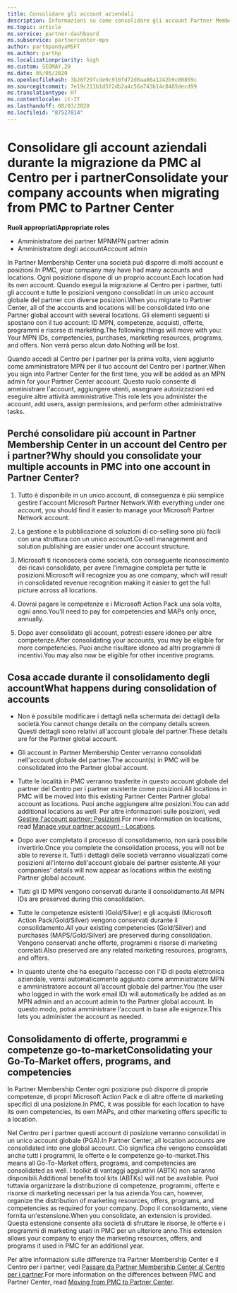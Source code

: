 ```yaml
---
title: Consolidare gli account aziendali
description: Informazioni su come consolidare gli account Partner Membership Center (PMC) in un unico account nel Centro per i partner. Si applica alla migrazione da Partner Membership Center (PMC) al Centro per i partner.
ms.topic: article
ms.service: partner-dashboard
ms.subservice: partnercenter-mpn
author: parthpandyaMSFT
ms.author: parthp
ms.localizationpriority: high
ms.custom: SEOMAY.20
ms.date: 05/05/2020
ms.openlocfilehash: 3b20f29fcde9c910fd72d0aa86a1242b9c00859c
ms.sourcegitcommit: 7e19c211b1d5f2db2a4c56a743b14c8485decd99
ms.translationtype: HT
ms.contentlocale: it-IT
ms.lasthandoff: 08/03/2020
ms.locfileid: "87527814"
---
```

# <a name="consolidate-your-company-accounts-when-migrating-from-pmc-to-partner-center"></a><span data-ttu-id="fd4b4-104">Consolidare gli account aziendali durante la migrazione da PMC al Centro per i partner</span><span class="sxs-lookup"><span data-stu-id="fd4b4-104">Consolidate your company accounts when migrating from PMC to Partner Center</span></span>

<span data-ttu-id="fd4b4-105">**Ruoli appropriati**</span><span class="sxs-lookup"><span data-stu-id="fd4b4-105">**Appropriate roles**</span></span>

- <span data-ttu-id="fd4b4-106">Amministratore dei partner MPN</span><span class="sxs-lookup"><span data-stu-id="fd4b4-106">MPN partner admin</span></span>
- <span data-ttu-id="fd4b4-107">Amministratore degli account</span><span class="sxs-lookup"><span data-stu-id="fd4b4-107">Account admin</span></span>

<span data-ttu-id="fd4b4-108">In Partner Membership Center una società può disporre di molti account e posizioni.</span><span class="sxs-lookup"><span data-stu-id="fd4b4-108">In PMC, your company may have had many accounts and locations.</span></span> <span data-ttu-id="fd4b4-109">Ogni posizione dispone di un proprio account.</span><span class="sxs-lookup"><span data-stu-id="fd4b4-109">Each location had its own account.</span></span> <span data-ttu-id="fd4b4-110">Quando esegui la migrazione al Centro per i partner, tutti gli account e tutte le posizioni vengono consolidati in un unico account globale del partner con diverse posizioni.</span><span class="sxs-lookup"><span data-stu-id="fd4b4-110">When you migrate to Partner Center, all of the accounts and locations will be consolidated into one Partner global account with several locations.</span></span> <span data-ttu-id="fd4b4-111">Gli elementi seguenti si spostano con il tuo account: ID MPN, competenze, acquisti, offerte, programmi e risorse di marketing.</span><span class="sxs-lookup"><span data-stu-id="fd4b4-111">The following things will move with you: Your MPN IDs, competencies, purchases, marketing resources, programs, and offers.</span></span> <span data-ttu-id="fd4b4-112">Non verrà perso alcun dato.</span><span class="sxs-lookup"><span data-stu-id="fd4b4-112">Nothing will be lost.</span></span>

<span data-ttu-id="fd4b4-113">Quando accedi al Centro per i partner per la prima volta, vieni aggiunto come amministratore MPN per il tuo account del Centro per i partner.</span><span class="sxs-lookup"><span data-stu-id="fd4b4-113">When you sign into Partner Center for the first time, you will be added as an MPN admin for your Partner Center account.</span></span> <span data-ttu-id="fd4b4-114">Questo ruolo consente di amministrare l'account, aggiungere utenti, assegnare autorizzazioni ed eseguire altre attività amministrative.</span><span class="sxs-lookup"><span data-stu-id="fd4b4-114">This role lets you administer the account, add users, assign permissions, and perform other administrative tasks.</span></span>

## <a name="why-should-you-consolidate-your-multiple-accounts-in-pmc-into-one-account-in-partner-center"></a><span data-ttu-id="fd4b4-115">Perché consolidare più account in Partner Membership Center in un account del Centro per i partner?</span><span class="sxs-lookup"><span data-stu-id="fd4b4-115">Why should you consolidate your multiple accounts in PMC into one account in Partner Center?</span></span>

1. <span data-ttu-id="fd4b4-116">Tutto è disponibile in un unico account, di conseguenza è più semplice gestire l'account Microsoft Partner Network.</span><span class="sxs-lookup"><span data-stu-id="fd4b4-116">With everything under one account, you should find it easier to manage your Microsoft Partner Network account.</span></span>

2. <span data-ttu-id="fd4b4-117">La gestione e la pubblicazione di soluzioni di co-selling sono più facili con una struttura con un unico account.</span><span class="sxs-lookup"><span data-stu-id="fd4b4-117">Co-sell management and solution publishing are easier under one account structure.</span></span>

3. <span data-ttu-id="fd4b4-118">Microsoft ti riconoscerà come società, con conseguente riconoscimento dei ricavi consolidato, per avere l'immagine completa per tutte le posizioni.</span><span class="sxs-lookup"><span data-stu-id="fd4b4-118">Microsoft will recognize you as one company, which will result in consolidated revenue recognition making it easier to get the full picture across all locations.</span></span>  

4. <span data-ttu-id="fd4b4-119">Dovrai pagare le competenze e i Microsoft Action Pack una sola volta, ogni anno.</span><span class="sxs-lookup"><span data-stu-id="fd4b4-119">You'll need to pay for competencies and MAPs only once, annually.</span></span>

5. <span data-ttu-id="fd4b4-120">Dopo aver consolidato gli account, potresti essere idoneo per altre competenze.</span><span class="sxs-lookup"><span data-stu-id="fd4b4-120">After consolidating your accounts, you may be eligible for more competencies.</span></span> <span data-ttu-id="fd4b4-121">Puoi anche risultare idoneo ad altri programmi di incentivi.</span><span class="sxs-lookup"><span data-stu-id="fd4b4-121">You may also now be eligible for other incentive programs.</span></span>

## <a name="what-happens-during-consolidation-of-accounts"></a><span data-ttu-id="fd4b4-122">Cosa accade durante il consolidamento degli account</span><span class="sxs-lookup"><span data-stu-id="fd4b4-122">What happens during consolidation of accounts</span></span>

- <span data-ttu-id="fd4b4-123">Non è possibile modificare i dettagli nella schermata dei dettagli della società.</span><span class="sxs-lookup"><span data-stu-id="fd4b4-123">You cannot change details on the company details screen.</span></span> <span data-ttu-id="fd4b4-124">Questi dettagli sono relativi all'account globale del partner.</span><span class="sxs-lookup"><span data-stu-id="fd4b4-124">These details are for the Partner global account.</span></span>

- <span data-ttu-id="fd4b4-125">Gli account in Partner Membership Center verranno consolidati nell'account globale del partner.</span><span class="sxs-lookup"><span data-stu-id="fd4b4-125">The account(s) in PMC will be consolidated into the Partner global account.</span></span>

- <span data-ttu-id="fd4b4-126">Tutte le località in PMC verranno trasferite in questo account globale del partner del Centro per i partner esistente come posizioni.</span><span class="sxs-lookup"><span data-stu-id="fd4b4-126">All locations in PMC will be moved into this existing Partner Center Partner global account as locations.</span></span> <span data-ttu-id="fd4b4-127">Puoi anche aggiungere altre posizioni.</span><span class="sxs-lookup"><span data-stu-id="fd4b4-127">You can add additional locations as well.</span></span> <span data-ttu-id="fd4b4-128">Per altre informazioni sulle posizioni, vedi [Gestire l'account partner: Posizioni](manage-locations.md).</span><span class="sxs-lookup"><span data-stu-id="fd4b4-128">For more information on locations, read  [Manage your partner account - Locations](manage-locations.md).</span></span>

- <span data-ttu-id="fd4b4-129">Dopo aver completato il processo di consolidamento, non sarà possibile invertirlo.</span><span class="sxs-lookup"><span data-stu-id="fd4b4-129">Once you complete the consolidation process, you will not be able to reverse it.</span></span> <span data-ttu-id="fd4b4-130">Tutti i dettagli delle società verranno visualizzati come posizioni all'interno dell'account globale del partner esistente.</span><span class="sxs-lookup"><span data-stu-id="fd4b4-130">All your companies' details will now appear as locations within the existing Partner global account.</span></span> 

- <span data-ttu-id="fd4b4-131">Tutti gli ID MPN vengono conservati durante il consolidamento.</span><span class="sxs-lookup"><span data-stu-id="fd4b4-131">All MPN IDs are preserved during this consolidation.</span></span>

- <span data-ttu-id="fd4b4-132">Tutte le competenze esistenti (Gold/Silver) e gli acquisti (Microsoft Action Pack/Gold/Silver) vengono conservati durante il consolidamento.</span><span class="sxs-lookup"><span data-stu-id="fd4b4-132">All your existing competencies (Gold/Silver) and purchases (MAPS/Gold/Silver) are preserved during consolidation.</span></span> <span data-ttu-id="fd4b4-133">Vengono conservati anche offerte, programmi e risorse di marketing correlati.</span><span class="sxs-lookup"><span data-stu-id="fd4b4-133">Also preserved are any related marketing resources, programs, and offers.</span></span>

- <span data-ttu-id="fd4b4-134">In quanto utente che ha eseguito l'accesso con l'ID di posta elettronica aziendale, verrai automaticamente aggiunto come amministratore MPN e amministratore account all'account globale del partner.</span><span class="sxs-lookup"><span data-stu-id="fd4b4-134">You (the user who logged in with the work email ID) will automatically be added as an MPN admin and an account admin to the Partner global account.</span></span> <span data-ttu-id="fd4b4-135">In questo modo, potrai amministrare l'account in base alle esigenze.</span><span class="sxs-lookup"><span data-stu-id="fd4b4-135">This lets you administer the account as needed.</span></span>

## <a name="consolidating-your-go-to-market-offers-programs-and-competencies"></a><span data-ttu-id="fd4b4-136">Consolidamento di offerte, programmi e competenze go-to-market</span><span class="sxs-lookup"><span data-stu-id="fd4b4-136">Consolidating your Go-To-Market offers, programs, and competencies</span></span>

<span data-ttu-id="fd4b4-137">In Partner Membership Center ogni posizione può disporre di proprie competenze, di propri Microsoft Action Pack e di altre offerte di marketing specifici di una posizione.</span><span class="sxs-lookup"><span data-stu-id="fd4b4-137">In PMC, it was possible for each location to have its own competencies, its own MAPs, and other marketing offers specific to a location.</span></span>

<span data-ttu-id="fd4b4-138">Nel Centro per i partner questi account di posizione verranno consolidati in un unico account globale (PGA).</span><span class="sxs-lookup"><span data-stu-id="fd4b4-138">In Partner Center, all location accounts are consolidated into one global account.</span></span> <span data-ttu-id="fd4b4-139">Ciò significa che vengono consolidati anche tutti i programmi, le offerte e le competenze go-to-market.</span><span class="sxs-lookup"><span data-stu-id="fd4b4-139">This means all Go-To-Market offers, programs, and competencies are consolidated as well.</span></span> <span data-ttu-id="fd4b4-140">I toolkit di vantaggi aggiuntivi (ABTK) non saranno disponibili.</span><span class="sxs-lookup"><span data-stu-id="fd4b4-140">Additional benefits tool kits (ABTKs) will not be available.</span></span> <span data-ttu-id="fd4b4-141">Puoi tuttavia organizzare la distribuzione di competenze, programmi, offerte e risorse di marketing necessari per la tua azienda.</span><span class="sxs-lookup"><span data-stu-id="fd4b4-141">You can, however, organize the distribution of marketing resources, offers, programs, and competencies as required for your company.</span></span> <span data-ttu-id="fd4b4-142">Dopo il consolidamento, viene fornita un'estensione.</span><span class="sxs-lookup"><span data-stu-id="fd4b4-142">When you consolidate, an extension is provided.</span></span> <span data-ttu-id="fd4b4-143">Questa estensione consente alla società di sfruttare le risorse, le offerte e i programmi di marketing usati in PMC per un ulteriore anno.</span><span class="sxs-lookup"><span data-stu-id="fd4b4-143">This extension allows your company to enjoy the marketing resources, offers, and programs it used in PMC for an additional year.</span></span>

<span data-ttu-id="fd4b4-144">Per altre informazioni sulle differenze tra Partner Membership Center e il Centro per i partner, vedi [Passare da Partner Membership Center al Centro per i partner](guide-to-migration.md).</span><span class="sxs-lookup"><span data-stu-id="fd4b4-144">For more information on the differences between PMC and Partner Center, read [Moving from PMC to Partner Center](guide-to-migration.md).</span></span>
